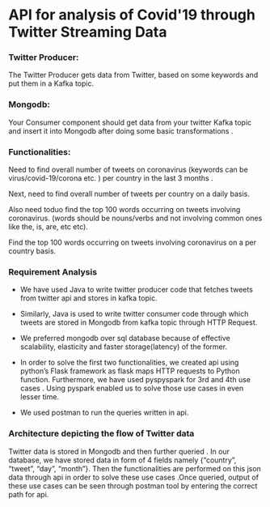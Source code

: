 # API for analysis of Covid'19 through Twitter Streaming Data

### Twitter Producer:
The Twitter Producer gets data from Twitter, based on some keywords and put them in a Kafka topic.

### Mongodb:
Your Consumer component should get data from your twitter Kafka topic and insert it into Mongodb after doing 
some basic transformations .

### Functionalities:
Need to find overall number of tweets on coronavirus (keywords can be virus/covid-19/corona etc. ) per country in the last 3 months .

Next, need to find overall number of tweets per country on a daily basis.

Also need toduo find the top 100 words occurring on tweets involving coronavirus. (words should be nouns/verbs and not involving common ones like the, is, are, etc etc).

Find the top 100 words occurring on tweets involving coronavirus on a per country basis.




### Requirement Analysis
* We have used Java to write twitter producer code that fetches tweets from twitter api and stores in kafka topic.

* Similarly, Java is used to write twitter consumer code through which tweets are stored in Mongodb from kafka topic through HTTP Request.

* We preferred mongodb over sql database because of effective scalability, elasticity and faster storage(latency) of the former.

* In order to solve the first two functionalities, we created api using python’s Flask framework  as flask maps HTTP requests to Python function. Furthermore, we have used pyspyspark for 3rd and 4th use cases . Using pyspark enabled  us to solve those use cases in even lesser time.

* We used postman to run the queries written in api.


### Architecture depicting the flow of Twitter data
Twitter data is stored in Mongodb and then further queried .
 In our database, we have stored data in form of 4  fields 
 namely {“country”, “tweet”, “day”, “month”}. Then the 
 functionalities are performed on this json data through 
 api in order to solve these use cases .Once queried, output 
 of these use cases can be seen through postman tool by entering 
 the correct path for api.
